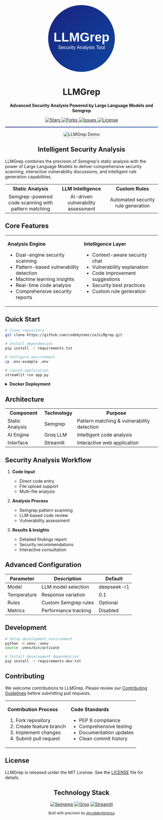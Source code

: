 <div align="center">
  <svg width="240" height="240" viewBox="0 0 240 240" xmlns="http://www.w3.org/2000/svg">
    <defs>
      <linearGradient id="grad" x1="0%" y1="0%" x2="100%" y2="100%">
        <stop offset="0%" style="stop-color:#1a237e;stop-opacity:1" />
        <stop offset="100%" style="stop-color:#0d47a1;stop-opacity:1" />
      </linearGradient>
    </defs>
    <circle cx="120" cy="120" r="110" fill="url(#grad)" />
    <text x="120" y="130" text-anchor="middle" fill="white" font-family="Arial" font-weight="bold" font-size="42">LLMGrep</text>
    <text x="120" y="155" text-anchor="middle" fill="white" font-family="Arial" font-size="16">Security Analysis Tool</text>
  </svg>

  <h1>LLMGrep</h1>
  <p align="center">
    <strong>Advanced Security Analysis Powered by Large Language Models and Semgrep</strong>
  </p>

  <p align="center">
    <a href="https://github.com/codebytemirza/LLMgrep/stargazers">
      <img src="https://img.shields.io/github/stars/codebytemirza/LLMgrep?style=for-the-badge" alt="Stars">
    </a>
    <a href="https://github.com/codebytemirza/LLMgrep/network/members">
      <img src="https://img.shields.io/github/forks/codebytemirza/LLMgrep?style=for-the-badge" alt="Forks">
    </a>
    <a href="https://github.com/codebytemirza/LLMgrep/issues">
      <img src="https://img.shields.io/github/issues/codebytemirza/LLMgrep?style=for-the-badge" alt="Issues">
    </a>
    <a href="https://github.com/codebytemirza/LLMgrep/blob/main/LICENSE">
      <img src="https://img.shields.io/github/license/codebytemirza/LLMgrep?style=for-the-badge" alt="License">
    </a>
  </p>
</div>

<hr style="height: 2px; background: linear-gradient(to right, #1a237e, #0d47a1);">

<div align="center">
  <img src="docs/assets/demo.gif" alt="LLMGrep Demo" style="max-width: 800px; border-radius: 8px; box-shadow: 0 4px 8px rgba(0,0,0,0.1);">
</div>

<h2 align="center">Intelligent Security Analysis</h2>

LLMGrep combines the precision of Semgrep's static analysis with the power of Large Language Models to deliver comprehensive security scanning, interactive vulnerability discussions, and intelligent rule generation capabilities.

<div align="center">
  <table>
    <tr>
      <th width="33%">Static Analysis</th>
      <th width="33%">LLM Intelligence</th>
      <th width="33%">Custom Rules</th>
    </tr>
    <tr align="center">
      <td>Semgrep-powered code scanning with pattern matching</td>
      <td>AI-driven vulnerability assessment</td>
      <td>Automated security rule generation</td>
    </tr>
  </table>
</div>

## Core Features

<table>
<tr>
<td width="50%" valign="top">

**Analysis Engine**
- Dual-engine security scanning
- Pattern-based vulnerability detection
- Machine learning insights
- Real-time code analysis
- Comprehensive security reports

</td>
<td width="50%" valign="top">

**Intelligence Layer**
- Context-aware security chat
- Vulnerability explanation
- Code improvement suggestions
- Security best practices
- Custom rule generation

</td>
</tr>
</table>

## Quick Start

```bash
# Clone repository
git clone https://github.com/codebytemirza/LLMgrep.git

# Install dependencies
pip install -r requirements.txt

# Configure environment
cp .env.example .env

# Launch application
streamlit run app.py
```

<details>
<summary><strong>Docker Deployment</strong></summary>

```bash
docker build -t llmgrep .
docker run -p 8501:8501 --env-file .env llmgrep
```
</details>

## Architecture

<div align="center">
  <table>
    <tr>
      <th>Component</th>
      <th>Technology</th>
      <th>Purpose</th>
    </tr>
    <tr>
      <td>Static Analysis</td>
      <td>Semgrep</td>
      <td>Pattern matching & vulnerability detection</td>
    </tr>
    <tr>
      <td>AI Engine</td>
      <td>Groq LLM</td>
      <td>Intelligent code analysis</td>
    </tr>
    <tr>
      <td>Interface</td>
      <td>Streamlit</td>
      <td>Interactive web application</td>
    </tr>
  </table>
</div>

## Security Analysis Workflow

1. **Code Input**
   - Direct code entry
   - File upload support
   - Multi-file analysis
   
2. **Analysis Process**
   - Semgrep pattern scanning
   - LLM-based code review
   - Vulnerability assessment
   
3. **Results & Insights**
   - Detailed findings report
   - Security recommendations
   - Interactive consultation

## Advanced Configuration

| Parameter | Description | Default |
|-----------|-------------|----------|
| Model | LLM model selection | deepseek-r1 |
| Temperature | Response variation | 0.1 |
| Rules | Custom Semgrep rules | Optional |
| Metrics | Performance tracking | Disabled |

## Development

```bash
# Setup development environment
python -m venv .venv
source .venv/bin/activate

# Install development dependencies
pip install -r requirements-dev.txt
```

## Contributing

We welcome contributions to LLMGrep. Please review our [Contributing Guidelines](CONTRIBUTING.md) before submitting pull requests.

<table>
<tr>
<td>

**Contribution Process**
1. Fork repository
2. Create feature branch
3. Implement changes
4. Submit pull request

</td>
<td>

**Code Standards**
- PEP 8 compliance
- Comprehensive testing
- Documentation updates
- Clean commit history

</td>
</tr>
</table>

## License

LLMGrep is released under the MIT License. See the [LICENSE](LICENSE) file for details.

<div align="center">
  <h2>Technology Stack</h2>
  <p>
    <a href="https://semgrep.dev/"><img src="https://img.shields.io/badge/Analysis-Semgrep-2962FF?style=for-the-badge" alt="Semgrep"></a>
    <a href="https://groq.com/"><img src="https://img.shields.io/badge/LLM-Groq-6C38FF?style=for-the-badge" alt="Groq"></a>
    <a href="https://streamlit.io/"><img src="https://img.shields.io/badge/UI-Streamlit-FF4B4B?style=for-the-badge" alt="Streamlit"></a>
  </p>
</div>

<div align="center">
  <sub>Built with precision by <a href="https://github.com/codebytemirza">@codebytemirza</a></sub>
</div>
